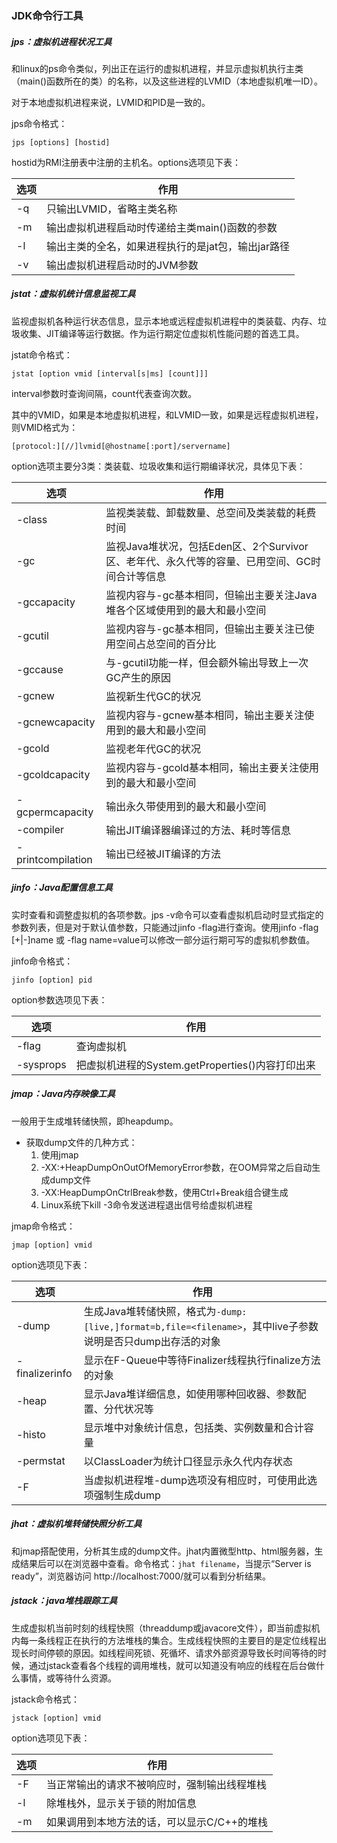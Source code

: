### JDK命令行工具

##### jps：虚拟机进程状况工具

和linux的ps命令类似，列出正在运行的虚拟机进程，并显示虚拟机执行主类（main()函数所在的类）的名称，以及这些进程的LVMID（本地虚拟机唯一ID）。

对于本地虚拟机进程来说，LVMID和PID是一致的。

jps命令格式：

`jps [options] [hostid]`

hostid为RMI注册表中注册的主机名。options选项见下表：

| 选项 | 作用                                               |
| ---- | -------------------------------------------------- |
| -q   | 只输出LVMID，省略主类名称                          |
| -m   | 输出虚拟机进程启动时传递给主类main()函数的参数     |
| -l   | 输出主类的全名，如果进程执行的是jat包，输出jar路径 |
| -v   | 输出虚拟机进程启动时的JVM参数                      |



##### jstat：虚拟机统计信息监视工具

监视虚拟机各种运行状态信息，显示本地或远程虚拟机进程中的类装载、内存、垃圾收集、JIT编译等运行数据。作为运行期定位虚拟机性能问题的首选工具。

jstat命令格式：

`jstat [option vmid [interval[s|ms] [count]]]`

interval参数时查询间隔，count代表查询次数。

其中的VMID，如果是本地虚拟机进程，和LVMID一致，如果是远程虚拟机进程，则VMID格式为：

`[protocol:][//]lvmid[@hostname[:port]/servername]`

option选项主要分3类：类装载、垃圾收集和运行期编译状况，具体见下表：

| 选项              | 作用                                                         |
| ----------------- | ------------------------------------------------------------ |
| -class            | 监视类装载、卸载数量、总空间及类装载的耗费时间               |
| -gc               | 监视Java堆状况，包括Eden区、2个Survivor区、老年代、永久代等的容量、已用空间、GC时间合计等信息 |
| -gccapacity       | 监视内容与-gc基本相同，但输出主要关注Java堆各个区域使用到的最大和最小空间 |
| -gcutil           | 监视内容与-gc基本相同，但输出主要关注已使用空间占总空间的百分比 |
| -gccause          | 与-gcutil功能一样，但会额外输出导致上一次GC产生的原因        |
| -gcnew            | 监视新生代GC的状况                                           |
| -gcnewcapacity    | 监视内容与-gcnew基本相同，输出主要关注使用到的最大和最小空间 |
| -gcold            | 监视老年代GC的状况                                           |
| -gcoldcapacity    | 监视内容与-gcold基本相同，输出主要关注使用到的最大和最小空间 |
| -gcpermcapacity   | 输出永久带使用到的最大和最小空间                             |
| -compiler         | 输出JIT编译器编译过的方法、耗时等信息                        |
| -printcompilation | 输出已经被JIT编译的方法                                      |



##### jinfo：Java配置信息工具

实时查看和调整虚拟机的各项参数。jps -v命令可以查看虚拟机启动时显式指定的参数列表，但是对于默认值参数，只能通过jinfo -flag进行查询。使用jinfo -flag [+|-]name 或 -flag name=value可以修改一部分运行期可写的虚拟机参数值。

jinfo命令格式：

`jinfo [option] pid`

option参数选项见下表：

| 选项      | 作用                                             |
| --------- | ------------------------------------------------ |
| -flag     | 查询虚拟机                                       |
| -sysprops | 把虚拟机进程的System.getProperties()内容打印出来 |



##### jmap：Java内存映像工具

一般用于生成堆转储快照，即heapdump。

- 获取dump文件的几种方式：
  1. 使用jmap
  2. -XX:+HeapDumpOnOutOfMemoryError参数，在OOM异常之后自动生成dump文件
  3. -XX:HeapDumpOnCtrlBreak参数，使用Ctrl+Break组合键生成
  4. Linux系统下kill -3命令发送进程退出信号给虚拟机进程

jmap命令格式：

`jmap [option] vmid`

option选项见下表：

| 选项           | 作用                                                         |
| -------------- | ------------------------------------------------------------ |
| -dump          | 生成Java堆转储快照，格式为`-dump:[live,]format=b,file=<filename>`，其中live子参数说明是否只dump出存活的对象 |
| -finalizerinfo | 显示在F-Queue中等待Finalizer线程执行finalize方法的对象       |
| -heap          | 显示Java堆详细信息，如使用哪种回收器、参数配置、分代状况等   |
| -histo         | 显示堆中对象统计信息，包括类、实例数量和合计容量             |
| -permstat      | 以ClassLoader为统计口径显示永久代内存状态                    |
| -F             | 当虚拟机进程堆-dump选项没有相应时，可使用此选项强制生成dump  |



##### jhat：虚拟机堆转储快照分析工具

和jmap搭配使用，分析其生成的dump文件。jhat内置微型http、html服务器，生成结果后可以在浏览器中查看。命令格式：`jhat filename`，当提示“Server is ready”，浏览器访问 http://localhost:7000/就可以看到分析结果。



##### jstack：java堆栈跟踪工具

生成虚拟机当前时刻的线程快照（threaddump或javacore文件），即当前虚拟机内每一条线程正在执行的方法堆栈的集合。生成线程快照的主要目的是定位线程出现长时间停顿的原因。如线程间死锁、死循坏、请求外部资源导致长时间等待的时候，通过jstack查看各个线程的调用堆栈，就可以知道没有响应的线程在后台做什么事情，或等待什么资源。

jstack命令格式：

`jstack [option] vmid`

option选项见下表：

| 选项 | 作用                                         |
| ---- | -------------------------------------------- |
| -F   | 当正常输出的请求不被响应时，强制输出线程堆栈 |
| -l   | 除堆栈外，显示关于锁的附加信息               |
| -m   | 如果调用到本地方法的话，可以显示C/C++的堆栈  |

